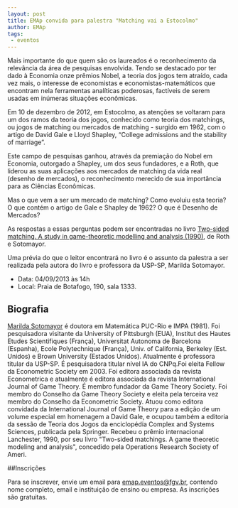```yaml
---
layout: post
title: EMAp convida para palestra "Matching vai a Estocolmo"
author: EMAp
tags:
 - eventos
---
```


Mais importante do que quem são os laureados é o reconhecimento da
relevância da área de pesquisas envolvida. Tendo se destacado por ter
dado à Economia onze prêmios Nobel, a teoria dos jogos tem atraído,
cada vez mais, o interesse de economistas e economistas-matemáticos
que encontram nela ferramentas analíticas poderosas, factíveis de
serem usadas em inúmeras situações econômicas.

Em 10 de dezembro de 2012, em Estocolmo, as atenções se voltaram para
um dos ramos da teoria dos jogos, conhecido como teoria dos matchings,
ou jogos de matching ou mercados de matching - surgido em 1962, com o
artigo de David Gale e Lloyd Shapley, “College admissions and the
stability of marriage”.

Este campo de pesquisas ganhou, através da premiação do Nobel em
Economia, outorgado a Shapley, um dos seus fundadores, e a Roth, que
liderou as suas aplicações aos mercados de matching da vida real
(desenho de mercados), o reconhecimento merecido de sua importância
para as Ciências Econômicas.

Mas o que vem a ser um mercado de matching? Como evoluiu esta teoria?
O que contém o artigo de Gale e Shapley de 1962? O que é Desenho de
Mercados?

As respostas a essas perguntas podem ser encontradas no livro
[Two-sided matching. A study in game-theoretic modelling and analysis (1990)](http://www.cambridge.org/9780521437882),
de Roth e Sotomayor.

Uma prévia do que o leitor encontrará no livro é o assunto da palestra
a ser realizada pela autora do livro e professora da USP-SP, Marilda
Sotomayor.

- Data: 04/09/2013 às 14h
- Local: Praia de Botafogo, 190, sala 1333.

## Biografia

[Marilda Sotomayor](http://lattes.cnpq.br/6641728572790381) é doutora
em Matemática PUC-Rio e IMPA (1981). Foi pesquisadora visitante da
University of Pittsburgh (EUA), Institut des Hautes Etudes
Scientifiques (França), Universitat Autonoma de Barcelona (Espanha),
Ecole Polytechnique (França), Univ. of California, Berkeley
(Est. Unidos) e Brown University (Estados Unidos). Atualmente é
professora titular da USP-SP. É pesquisadora titular nível IA do
CNPq.Foi eleita Fellow da Econometric Society em 2003. Foi editora
associada da revista Econometrica e atualmente é editora associada da
revista International Journal of Game Theory. É membro fundador da
Game Theory Society. Foi membro do Conselho da Game Theory Society e
eleita pela terceira vez membro do Conselho da Econometric
Society. Atuou como editora convidada da International Journal of Game
Theory para a edição de um volume especial em homenagem a David Gale,
e ocupou também a editoria da sessão de Teoria dos Jogos da
enciclopédia Complex and Systems Sciences, publicada pela
Springer. Recebeu o prêmio internacional Lanchester, 1990, por seu
livro "Two-sided matchings. A game theoretic modeling and analysis",
concedido pela Operations Research Society of Ameri.

##Inscrições

Para se inscrever, envie um email para <emap.eventos@fgv.br>, contendo
nome completo, email e instituição de ensino ou empresa. As inscrições
são gratuitas.
